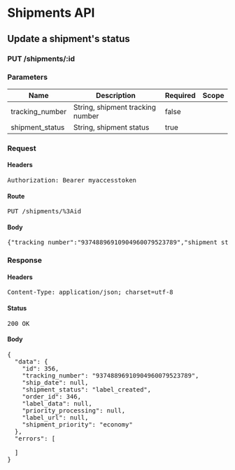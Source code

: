 # Shipments API

## Update a shipment&#39;s status

### PUT /shipments/:id

### Parameters

| Name | Description | Required | Scope |
|------|-------------|----------|-------|
| tracking_number | String, shipment tracking number | false |  |
| shipment_status | String, shipment status | true |  |

### Request

#### Headers

<pre>Authorization: Bearer myaccesstoken</pre>

#### Route

<pre>PUT /shipments/%3Aid</pre>

#### Body

<pre>{"tracking_number":"93748896910904960079523789","shipment_status":"label_created"}</pre>

### Response

#### Headers

<pre>Content-Type: application/json; charset=utf-8</pre>

#### Status

<pre>200 OK</pre>

#### Body

<pre>{
  "data": {
    "id": 356,
    "tracking_number": "93748896910904960079523789",
    "ship_date": null,
    "shipment_status": "label_created",
    "order_id": 346,
    "label_data": null,
    "priority_processing": null,
    "label_url": null,
    "shipment_priority": "economy"
  },
  "errors": [

  ]
}</pre>
